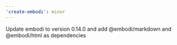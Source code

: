 ```yaml
---
'create-embodi': minor
---
```


Update embodi to version 0.14.0 and add @embodi/markdown and @embodi/html as dependencies
